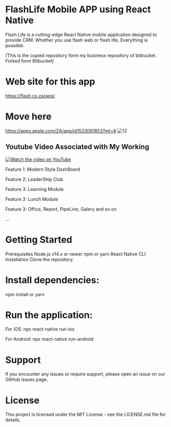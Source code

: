 # FlashLife Mobile APP using React Native

Flash Life is a cutting-edge React Native mobile application designed to provide CRM. Whether you use flash web or flash life, Everything is possible.

(This is the copied repository form my business repository of bitbucket. Forked form Bitbucket)

# Web site for this app
https://flash.co.za/app/

# Move here 
https://apps.apple.com/ZA/app/id1533061853?mt=8
![12](https://github.com/stuartgregorysharpe/ReactNative.MobileApp-FlashLife/assets/137684294/9d5b2a71-ec15-4a6a-982f-ecbf44010dbf)



## Youtube Video Associated with My Working

[![Watch the video on YouTube](https://img.youtube.com/vi/MZmc3I8/maxresdefault.jpg)](https://youtu.be/MZm6c3I8)



Feature 1: Modern Style DashBoard

Feature 2: LeaderShip Club

Feature 3: Learning Module

Feature 3: Lunch Module

Feature 3: Office, Report, PipeLine, Galery and so on

...
# Getting Started

Prerequisites
Node.js v14.x or newer
npm or yarn
React Native CLI
Installation
Clone the repository:

# Install dependencies:
npm install or yarn

# Run the application:

For iOS:
npx react-native run-ios

For Android:
npx react-native run-android

# Support
If you encounter any issues or require support, please open an issue on our GitHub issues page.

# License
This project is licensed under the MIT License - see the LICENSE.md file for details.

